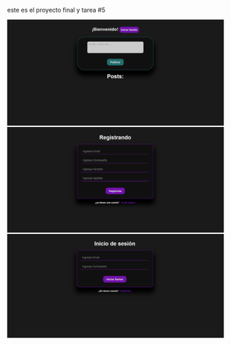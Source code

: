 este es el proyecto final y tarea #5

![captura1](cap1.png)
![captura2](cap2.png)
![captura3](cap3.png)